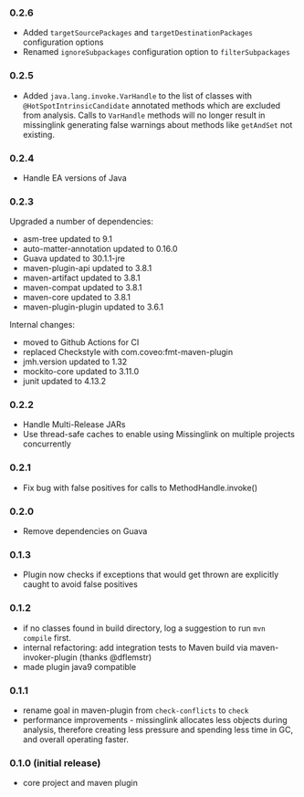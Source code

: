 ### 0.2.6
- Added `targetSourcePackages` and `targetDestinationPackages` configuration options
- Renamed `ignoreSubpackages` configuration option to `filterSubpackages`

### 0.2.5

- Added `java.lang.invoke.VarHandle` to the list of classes with
  `@HotSpotIntrinsicCandidate` annotated methods which are excluded from analysis.
  Calls to `VarHandle` methods will no longer result in missinglink generating
  false warnings about methods like `getAndSet` not existing.

### 0.2.4

- Handle EA versions of Java

### 0.2.3

Upgraded a number of dependencies:

- asm-tree updated to 9.1
- auto-matter-annotation updated to 0.16.0
- Guava updated to 30.1.1-jre
- maven-plugin-api updated to 3.8.1
- maven-artifact updated to 3.8.1
- maven-compat updated to 3.8.1
- maven-core updated to 3.8.1
- maven-plugin-plugin updated to 3.6.1

Internal changes:

- moved to Github Actions for CI
- replaced Checkstyle with com.coveo:fmt-maven-plugin
- jmh.version updated to 1.32
- mockito-core updated to 3.11.0
- junit updated to 4.13.2

### 0.2.2
- Handle Multi-Release JARs
- Use thread-safe caches to enable using Missinglink on multiple projects concurrently

### 0.2.1
- Fix bug with false positives for calls to MethodHandle.invoke()

### 0.2.0
- Remove dependencies on Guava

### 0.1.3
- Plugin now checks if exceptions that would get thrown are explicitly caught to avoid false positives

### 0.1.2
- if no classes found in build directory, log a suggestion to run `mvn compile`
  first.
- internal refactoring: add integration tests to Maven build via
  maven-invoker-plugin (thanks @dflemstr)
- made plugin java9 compatible

### 0.1.1
- rename goal in maven-plugin from `check-conflicts` to `check`
- performance improvements - missinglink allocates less objects during
  analysis, therefore creating less pressure and spending less time in GC, and
  overall operating faster.

### 0.1.0 (initial release)
- core project and maven plugin
